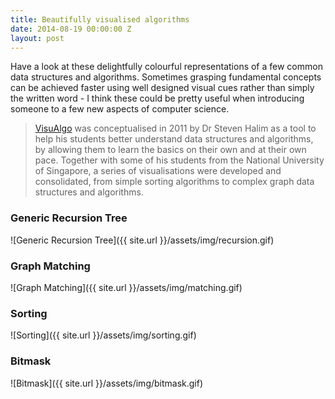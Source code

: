 ```yaml
---
title: Beautifully visualised algorithms
date: 2014-08-19 00:00:00 Z
layout: post
---
```


Have a look at these delightfully colourful representations of a few common data structures and algorithms. Sometimes grasping fundamental concepts can be achieved faster using well designed visual cues rather than simply the written word - I think these could be pretty useful when introducing someone to a few new aspects of computer science.

> [VisuAlgo](http://www.comp.nus.edu.sg/~stevenha/visualization/index.html) was conceptualised in 2011 by Dr Steven Halim as a tool to help his students better understand data structures and algorithms, by allowing them to learn the basics on their own and at their own pace. Together with some of his students from the National University of Singapore, a series of visualisations were developed and consolidated, from simple sorting algorithms to complex graph data structures and algorithms.

### Generic Recursion Tree
![Generic Recursion Tree]({{ site.url }}/assets/img/recursion.gif)

### Graph Matching
![Graph Matching]({{ site.url }}/assets/img/matching.gif)

### Sorting
![Sorting]({{ site.url }}/assets/img/sorting.gif)

### Bitmask
![Bitmask]({{ site.url }}/assets/img/bitmask.gif)